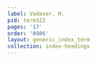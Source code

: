 ```yaml
---
label: Vadaver, H.
pid: term322
pages: '17'
order: '0986'
layout: generic_index_term
collection: index-headings
---
```

